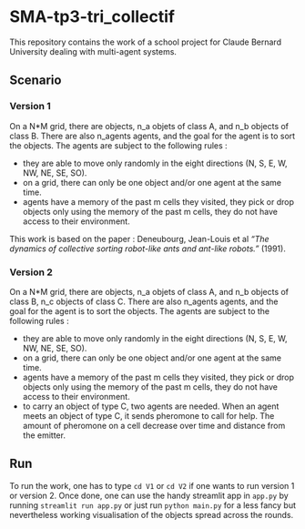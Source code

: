 # SMA-tp3-tri_collectif

This repository contains the work of a school project for Claude Bernard University dealing with multi-agent systems. 


## Scenario

### Version 1
On a N*M grid, there are objects, n_a objets of class A, and n_b objects of class B. There are also n_agents agents, and the goal for the agent is to sort the objects. The agents are subject to the following rules : 
- they are able to move only randomly in the eight directions (N, S, E, W, NW, NE, SE, SO).
- on a grid, there can only be one object and/or one agent at the same time.
- agents have a memory of the past m cells they visited, they pick or drop objects only using the memory of the past m cells, they do not have access to their environment.

This work is based on the paper : Deneubourg, Jean-Louis et al *“The dynamics of collective sorting robot-like ants and ant-like robots.”* (1991).

### Version 2
On a N*M grid, there are objects, n_a objets of class A, and n_b objects of class B, n_c objects of class C. There are also n_agents agents, and the goal for the agent is to sort the objects. The agents are subject to the following rules : 
- they are able to move only randomly in the eight directions (N, S, E, W, NW, NE, SE, SO).
- on a grid, there can only be one object and/or one agent at the same time.
- agents have a memory of the past m cells they visited, they pick or drop objects only using the memory of the past m cells, they do not have access to their environment.
- to carry an object of type C, two agents are needed. When an agent meets an object of type C, it sends pheromone to call for help. The amount of pheromone on a cell decrease over time and distance from the emitter.

## Run

To run the work, one has to type `cd V1` or `cd V2` if one wants to run version 1 or version 2. Once done, one can use the handy streamlit app in `app.py` by running `streamlit run app.py` or just run `python main.py` for a less fancy but nevertheless working visualisation of the objects spread across the rounds.
